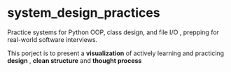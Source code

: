 # system_design_practices
Practice systems for Python OOP, class design, and file I/O , prepping for real-world software interviews.

This porject is to present a **visualization** of actively learning and practicing **design** , **clean structure** and **thought process**
